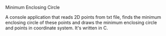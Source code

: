 Minimum Enclosing Circle

A console application that reads 2D points from txt file, finds the minimum enclosing circle of these points and draws the minimum enclosing circle and points in coordinate system. It's written in C.
